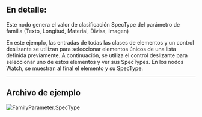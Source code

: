 ## En detalle:
Este nodo genera el valor de clasificación SpecType del parámetro de familia (Texto, Longitud, Material, Divisa, Imagen)

En este ejemplo, las entradas de todas las clases de elementos y un control deslizante se utilizan para seleccionar elementos únicos de una lista definida previamente. A continuación, se utiliza el control deslizante para seleccionar uno de estos elementos y ver sus SpecTypes. En los nodos Watch, se muestran al final el elemento y su SpecType.

___
## Archivo de ejemplo

![FamilyParameter.SpecType](./Revit.Elements.FamilyParameter.SpecType_img.jpg)
